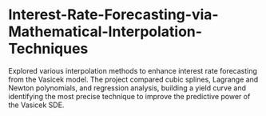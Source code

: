 # Interest-Rate-Forecasting-via-Mathematical-Interpolation-Techniques
Explored various interpolation methods to enhance interest rate forecasting from the Vasicek model. The project  compared cubic splines, Lagrange and Newton polynomials, and regression analysis, building a yield curve and  identifying the most precise technique to improve the predictive power of the Vasicek SDE.
